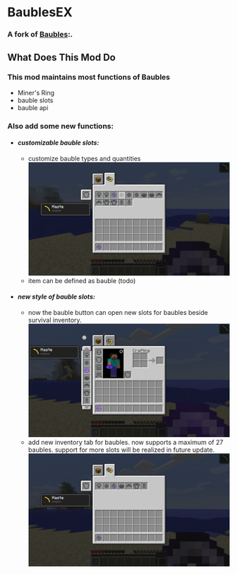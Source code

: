 # BaublesEX

### A fork of **[Baubles](https://github.com/Azanor/Baubles)**:.

## What Does This Mod Do

### This mod maintains most functions of Baubles
- Miner's Ring
- bauble slots
- bauble api

### Also add some new functions:

- #### *customizable bauble slots:*
  - customize bauble types and quantities ![img_0.png](screenShot%2Fimg_0.png)
  - item can be defined as bauble (todo)

- #### *new style of bauble slots:*
  - now the bauble button can open new slots for baubles beside survival inventory. ![img_2.png](screenShot/img_2.png)
  - add new inventory tab for baubles. now supports a maximum of 27 baubles. support for more slots will be realized in future update. ![img_3.png](screenShot/img_3.png)